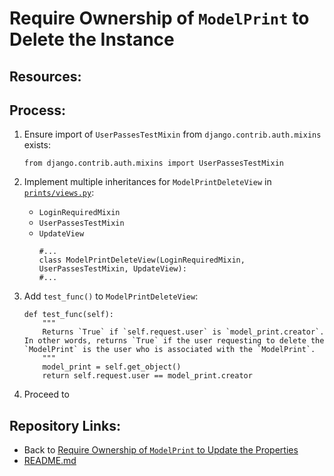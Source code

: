 # Require Ownership of `ModelPrint` to Delete the Instance

## Resources:

## Process:

1. Ensure import of `UserPassesTestMixin` from `django.contrib.auth.mixins` exists:
    ```
    from django.contrib.auth.mixins import UserPassesTestMixin
    ```

1. Implement multiple inheritances for `ModelPrintDeleteView` in [`prints/views.py`](../prints/views.py):
    * `LoginRequiredMixin`
    * `UserPassesTestMixin`
    * `UpdateView`
        ```
        #...
        class ModelPrintDeleteView(LoginRequiredMixin, UserPassesTestMixin, UpdateView):
        #...
        ```

1. Add `test_func()` to `ModelPrintDeleteView`:
    ```
    def test_func(self):
        """
        Returns `True` if `self.request.user` is `model_print.creator`. In other words, returns `True` if the user requesting to delete the `ModelPrint` is the user who is associated with the `ModelPrint`.
        """
        model_print = self.get_object()
        return self.request.user == model_print.creator
    ```

1. Proceed to 

## Repository Links:
* Back to [Require Ownership of `ModelPrint` to Update the Properties](./11_require_ownership_for_model_print_update.md)
* [README.md](../README.md)

